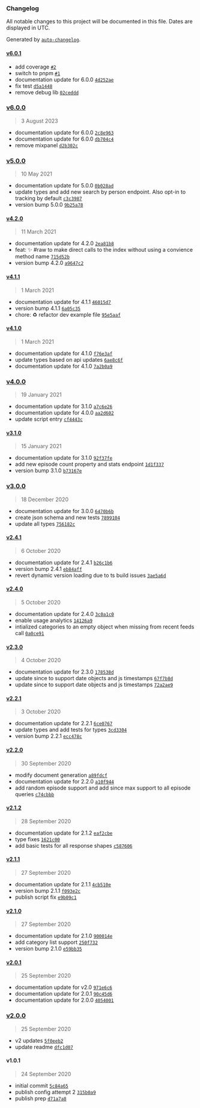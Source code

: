 ### Changelog

All notable changes to this project will be documented in this file. Dates are displayed in UTC.

Generated by [`auto-changelog`](https://github.com/CookPete/auto-changelog).

#### [v6.0.1](https://github.com/podcastool/podcastdx-client/compare/v6.0.0...v6.0.1)

- add coverage [`#2`](https://github.com/podcastool/podcastdx-client/pull/2)
- switch to pnpm [`#1`](https://github.com/podcastool/podcastdx-client/pull/1)
- documentation update for 6.0.0 [`4d252ae`](https://github.com/podcastool/podcastdx-client/commit/4d252ae40cca7bf7b6f691de0b78d19e56ba89c1)
- fix test [`d5a1448`](https://github.com/podcastool/podcastdx-client/commit/d5a144840f0646dc331be4466dc5cacfeee74bc0)
- remove debug lib [`02ceddd`](https://github.com/podcastool/podcastdx-client/commit/02ceddd86384f4e349d17abd2d3bb51ca61791c5)

### [v6.0.0](https://github.com/podcastool/podcastdx-client/compare/v5.0.0...v6.0.0)

> 3 August 2023

- documentation update for 6.0.0 [`2c8e963`](https://github.com/podcastool/podcastdx-client/commit/2c8e96330d92ec921e217bbba9b5ae0ca2bc54c8)
- documentation update for 6.0.0 [`db704c4`](https://github.com/podcastool/podcastdx-client/commit/db704c44fcd00db8039b76e0f4ba5cdf4bfefcf8)
- remove mixpanel [`d2b302c`](https://github.com/podcastool/podcastdx-client/commit/d2b302c84d50e5757dc36c6e0675e809a63ff05e)

### [v5.0.0](https://github.com/podcastool/podcastdx-client/compare/v4.2.0...v5.0.0)

> 10 May 2021

- documentation update for 5.0.0 [`0b028ad`](https://github.com/podcastool/podcastdx-client/commit/0b028ad2d5db4bbd2f3227e5cd0144fdc15bfd02)
- update types and add new search by person endpoint. Also opt-in to tracking by default [`c3c3987`](https://github.com/podcastool/podcastdx-client/commit/c3c3987922cd6684a80d2fc2b837e71a7a91b311)
- version bump 5.0.0 [`9b25a78`](https://github.com/podcastool/podcastdx-client/commit/9b25a78cbf3e28b911b0d357c786839be1f26deb)

#### [v4.2.0](https://github.com/podcastool/podcastdx-client/compare/v4.1.1...v4.2.0)

> 11 March 2021

- documentation update for 4.2.0 [`2ea81b8`](https://github.com/podcastool/podcastdx-client/commit/2ea81b88aa5e600720d32fc3acca3a5e4cc969c0)
- feat: :sparkles: #raw to make direct calls to the index without using a convience method name [`715d52b`](https://github.com/podcastool/podcastdx-client/commit/715d52b2c7bba17409bd60f4a4e986304b5f98c2)
- version bump 4.2.0 [`a9647c2`](https://github.com/podcastool/podcastdx-client/commit/a9647c200321312c39ef6fe37f7e8cd3cd67eb2b)

#### [v4.1.1](https://github.com/podcastool/podcastdx-client/compare/v4.1.0...v4.1.1)

> 1 March 2021

- documentation update for 4.1.1 [`46015d7`](https://github.com/podcastool/podcastdx-client/commit/46015d7d040c836fd890050367bf15e77af1e23d)
- version bump 4.1.1 [`6a05c35`](https://github.com/podcastool/podcastdx-client/commit/6a05c358654980edd0098d2541e02ed5d323a86b)
- chore: :recycle: refactor dev example file [`95e5aaf`](https://github.com/podcastool/podcastdx-client/commit/95e5aaf7e7606fb1e066493657772ae72d5f2285)

#### [v4.1.0](https://github.com/podcastool/podcastdx-client/compare/v4.0.0...v4.1.0)

> 1 March 2021

- documentation update for 4.1.0 [`f76e3af`](https://github.com/podcastool/podcastdx-client/commit/f76e3af35edc022a9efe060b82570eb9251640b1)
- update types based on api updates [`6ae8c6f`](https://github.com/podcastool/podcastdx-client/commit/6ae8c6f9b5fe055cd817b2ef381a24a36db41ff1)
- documentation update for 4.1.0 [`7a2b0a9`](https://github.com/podcastool/podcastdx-client/commit/7a2b0a9fd81c99009eeba069464bab9b49201b2a)

### [v4.0.0](https://github.com/podcastool/podcastdx-client/compare/v3.1.0...v4.0.0)

> 19 January 2021

- documentation update for 3.1.0 [`a7c6e26`](https://github.com/podcastool/podcastdx-client/commit/a7c6e26cf5742f39c98dff4c6e857aab1ff89849)
- documentation update for 4.0.0 [`aa2d602`](https://github.com/podcastool/podcastdx-client/commit/aa2d602097b3595f4c6cd602e68a4c3234a89b1b)
- update script entry [`cf4443c`](https://github.com/podcastool/podcastdx-client/commit/cf4443c9d561af93f13f932bbc4b8dd34055bb57)

#### [v3.1.0](https://github.com/podcastool/podcastdx-client/compare/v3.0.0...v3.1.0)

> 15 January 2021

- documentation update for 3.1.0 [`92f37fe`](https://github.com/podcastool/podcastdx-client/commit/92f37fe4ac5c417619c59490b4389eacc8829902)
- add new episode count property and stats endpoint [`1d1f337`](https://github.com/podcastool/podcastdx-client/commit/1d1f3371fea58e1ab41eb7573f361032a1de5dea)
- version bump 3.1.0 [`b73167e`](https://github.com/podcastool/podcastdx-client/commit/b73167e9260c97273b120ced6f466d806bd6cf75)

### [v3.0.0](https://github.com/podcastool/podcastdx-client/compare/v2.4.1...v3.0.0)

> 18 December 2020

- documentation update for 3.0.0 [`6470b6b`](https://github.com/podcastool/podcastdx-client/commit/6470b6b0b77ae79249160700fd623f663cf4213b)
- create json schema and new tests [`7899104`](https://github.com/podcastool/podcastdx-client/commit/7899104702de4747b7fed69447de9f1297878558)
- update all types [`756182c`](https://github.com/podcastool/podcastdx-client/commit/756182cbf9c2c313e2eede18692d094b98c166de)

#### [v2.4.1](https://github.com/podcastool/podcastdx-client/compare/v2.4.0...v2.4.1)

> 6 October 2020

- documentation update for 2.4.1 [`b26c1b6`](https://github.com/podcastool/podcastdx-client/commit/b26c1b6a2cc7d753f74e31ffd7c1571142b13a7b)
- version bump 2.4.1 [`eb84aff`](https://github.com/podcastool/podcastdx-client/commit/eb84affc39750eacb263e1843c299f8531ae1bb2)
- revert dynamic version loading due to ts build issues [`3ae5a6d`](https://github.com/podcastool/podcastdx-client/commit/3ae5a6da7ff8e4f1c97fa7cdd096fab69b63c51c)

#### [v2.4.0](https://github.com/podcastool/podcastdx-client/compare/v2.3.0...v2.4.0)

> 5 October 2020

- documentation update for 2.4.0 [`3c0a1c0`](https://github.com/podcastool/podcastdx-client/commit/3c0a1c0d23e2bcedd7755c39ad3bf92e4e7f15e8)
- enable usage analytics [`14126a9`](https://github.com/podcastool/podcastdx-client/commit/14126a9b6ba63864a5010e0ca9006f239a4d326f)
- intialized categories to an empty object when missing from recent feeds call [`0a0ce91`](https://github.com/podcastool/podcastdx-client/commit/0a0ce9144d7d479ab44deba5340c14af56ea54b3)

#### [v2.3.0](https://github.com/podcastool/podcastdx-client/compare/v2.2.1...v2.3.0)

> 4 October 2020

- documentation update for 2.3.0 [`178538d`](https://github.com/podcastool/podcastdx-client/commit/178538dac02878a6e8743ded30995cf11aec1590)
- update since to support date objects and js timestamps [`67f7b8d`](https://github.com/podcastool/podcastdx-client/commit/67f7b8d454068f865d3f144d2152284ea6a047c9)
- update since to support date objects and js timestamps [`72a2ae9`](https://github.com/podcastool/podcastdx-client/commit/72a2ae9f38e36ec5d404b0f98a0aa16f990111d7)

#### [v2.2.1](https://github.com/podcastool/podcastdx-client/compare/v2.2.0...v2.2.1)

> 3 October 2020

- documentation update for 2.2.1 [`6ce0767`](https://github.com/podcastool/podcastdx-client/commit/6ce07672871ffb3ed328c1b64a1d95b19c7846bf)
- update types and add tests for types [`3cd3304`](https://github.com/podcastool/podcastdx-client/commit/3cd33046b17e610cb8dd97f9dfcf890dcda29acf)
- version bump 2.2.1 [`ecc478c`](https://github.com/podcastool/podcastdx-client/commit/ecc478c818c8a5127adbce46a7a210daf3cb7def)

#### [v2.2.0](https://github.com/podcastool/podcastdx-client/compare/v2.1.2...v2.2.0)

> 30 September 2020

- modify document generation [`a89fdcf`](https://github.com/podcastool/podcastdx-client/commit/a89fdcf8e7dc6c1a070715e07ec0bcb3ba28a74c)
- documentation update for 2.2.0 [`a10f944`](https://github.com/podcastool/podcastdx-client/commit/a10f9448e26845e062693bf776b31eaab9b8d5f5)
- add random episode support and add since max support to all episode queries [`c74cbbb`](https://github.com/podcastool/podcastdx-client/commit/c74cbbbe28095771bf912e8c808b15221c65095c)

#### [v2.1.2](https://github.com/podcastool/podcastdx-client/compare/v2.1.1...v2.1.2)

> 28 September 2020

- documentation update for 2.1.2 [`eaf2cbe`](https://github.com/podcastool/podcastdx-client/commit/eaf2cbe9109f031b65b534f1e40e9f2468bbf155)
- type fixes [`1621c00`](https://github.com/podcastool/podcastdx-client/commit/1621c00537555d6316978c033a571bf7ddc6ce9a)
- add basic tests for all response shapes [`c587606`](https://github.com/podcastool/podcastdx-client/commit/c58760680572673deb79a492e861302139422df4)

#### [v2.1.1](https://github.com/podcastool/podcastdx-client/compare/v2.1.0...v2.1.1)

> 27 September 2020

- documentation update for 2.1.1 [`4cb510e`](https://github.com/podcastool/podcastdx-client/commit/4cb510ea5fdffeb9ccf1ed0d5b5de72a37ed3810)
- version bump 2.1.1 [`f093e2c`](https://github.com/podcastool/podcastdx-client/commit/f093e2cd7f6c594f48503bc82f55fe7e011f5a9a)
- publish script fix [`e9b09c1`](https://github.com/podcastool/podcastdx-client/commit/e9b09c1b3a63cddce1ff22f0331722fd062ca4cd)

#### [v2.1.0](https://github.com/podcastool/podcastdx-client/compare/v2.0.1...v2.1.0)

> 27 September 2020

- documentation update for 2.1.0 [`900014e`](https://github.com/podcastool/podcastdx-client/commit/900014e5059f6b0604a003709dccbdf04b695acd)
- add category list support [`250f732`](https://github.com/podcastool/podcastdx-client/commit/250f73277bd5383298676f862fe10695d36687b7)
- version bump 2.1.0 [`e59bb35`](https://github.com/podcastool/podcastdx-client/commit/e59bb354e9a7f243e267fc6e76015cdb3700a530)

#### [v2.0.1](https://github.com/podcastool/podcastdx-client/compare/v2.0.0...v2.0.1)

> 25 September 2020

- documentation update for v2.0 [`971e6c6`](https://github.com/podcastool/podcastdx-client/commit/971e6c6bb59fad96bbd8322affd2abfcf50ccb3d)
- documentation update for 2.0.1 [`90c45d6`](https://github.com/podcastool/podcastdx-client/commit/90c45d6454eebff7a66863279e695e0bb2004f88)
- documentation update for 2.0.0 [`4054001`](https://github.com/podcastool/podcastdx-client/commit/4054001cb56c844a38fd300878f34fb2c9822315)

### [v2.0.0](https://github.com/podcastool/podcastdx-client/compare/v1.0.1...v2.0.0)

> 25 September 2020

- v2 updates [`5f0eeb2`](https://github.com/podcastool/podcastdx-client/commit/5f0eeb2b526ee32deb60d1344a846c31bfcda8f4)
- update readme [`dfc1d07`](https://github.com/podcastool/podcastdx-client/commit/dfc1d07092ed27d8c1dca9cbe255c340777fdf89)

#### v1.0.1

> 24 September 2020

- initial commit [`5c84a65`](https://github.com/podcastool/podcastdx-client/commit/5c84a65abaf7fab7e61db46f7a3ecfc8ccff24e0)
- publish config attempt 2 [`315b0a9`](https://github.com/podcastool/podcastdx-client/commit/315b0a971875b15c981758eade1cdb83fe43b70a)
- publish prep [`d71a7a8`](https://github.com/podcastool/podcastdx-client/commit/d71a7a85555181373f8a4bf29d26afed0fba71f6)
